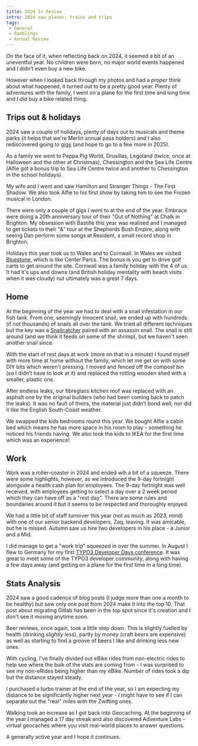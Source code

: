 ```yaml
---
title: 2024 In Review
intro: 2024 saw planes, trains and trips
tags:
 - General
 - Ramblings
 - Annual Review
---
```


On the face of it, when reflecting back on 2024, it seemed a bit of an uneventful year. No children were born, no major world events happened and I didn't even buy a new bike.

However when I looked back through my photos and had a _proper_ think about what happened, it turned out to be a pretty good year. Plenty of adventures with the family, I went on a plane for the first time and long time and I _did_ buy a bike related thing.

## Trips out & holidays

2024 saw a couple of holidays, plenty of days out to musicals and theme parks (it helps that we're Merlin annual pass holders) and I also rediscovered going to [gigs](/gigs-and-shows/) (and hope to go to a few more in 2025).

As a family we went to Peppa Pig World, Drusillas, Legoland (twice, once at Halloween and the other at Christmas), Chessington and the Sea Life Centre (Alfie got a bonus trip to Sea Life Centre twice and another to Chessington in the school holidays).

My wife and I went and saw Hamilton and Stranger Things - The First Shadow. We also took Alfie to his first show by taking him to see the Frozen musical in London.

There were only a couple of gigs I went to at the end of the year. Embrace were doing a 20th anniversary tour of their "Out of Nothing" at Chalk in Brighton. My obsession with Bastille this year was realised and I managed to get tickets to their "&" tour at the Shepherds Bush Empire, along with seeing Dan perform some songs at Resident, a small record shop in Brighton.

Holidays this year took us to Wales and to Cornwall. In Wales we visited [Bluestone](https://www.bluestonewales.com/), which is like Center Parcs. The bonus is you get to drive golf carts to get around the site. Cornwall was a family holiday with the 4 of us. It had it's ups and downs (and British holiday mentality with beach visits when it was cloudy) nut ultimately was a great 7 days.

## Home

At the beginning of the year we had to deal with a snail infestation in our fish tank. From one, seemingly innocent snail, we ended up with hundreds (if not thousands) of snails all over the tank. We tried all different techniques but the key was a [Snailcatcher](https://www.amazon.co.uk/Dennerle-4039-Snailcatcher/dp/B00RBNPEIW) paired with an assassin snail. The snail is still around (and we think it feeds on some of the shrimp), but we haven't seen another snail since.

With the start of rest days at work (more on that in a minute) I found myself with more time at home without the family, which let me get on with some DIY bits which weren't pressing. I moved and fenced off the compost bin (so I didn't have to look at it) and replaced the rotting wooden shed with a smaller, plastic one.

After endless leaks, our fibreglass kitchen roof was replaced with an asphalt one by the original builders (who had been coming back to patch the leaks). It was no fault of theirs, the material just didn't bond well, nor did it like the English South-Coast weather.

We swapped the kids bedrooms round this year. We bought Alfie a cabin bed which means he has more space in his room to play - something he noticed his friends having. We also took the kids to IKEA for the first time which was an experience!

## Work

Work was a roller-coaster in 2024 and ended wih a bit of a squeeze. There were some highlights, however, as we introduced the 9-day fortnight alongside a health cash plan for employees. The 9-day fortnight was well received, with employees getting to select a day over a 2 week period which they can have off as a "rest day". There are some rules and boundaries around it but it seems to be respected and thoroughly enjoyed.

We had a little bit of staff turnover this year (not as much as 2023, mind) with one of our senior backend developers, Zaq, leaving. It was amicable, but he is missed. Autumn saw us hire two developers in his place - a Junior and a Mid.

I did manage to get a "work trip" squeezed in over the summer. In August I flew to Germany for my first [TYPO3 Developer Days conference](blog/a-summary-of-typo3-developer-days-2024/). It was great to meet some of the TYPO3 developer community, along with having a few days away (and getting on a plane for the first time in a long time).

## Stats Analysis

2024 saw a good cadence of blog posts (I judge more than one a month to be healthy) but saw only one post from 2024 make it into the top 10. That post about migrating Gitlab has been in the top spot since it's creation and I don't see it moving anytime soon.

Beer reviews, once again, took a little step down. This is slightly fuelled by health (drinking _slightly_ less), partly by money (craft beers are expensive) as well as starting to find a groove of beers I like and drinking less new ones.

With cycling, I've finally divided out eBike rides from non-electric rides to help see where the bulk of the stats are coming from - I was surprised to see my non-eRides being higher than my eBike. Number of rides took a dip but the distance stayed steady.

I purchased a turbo trainer at the end of the year, so I am expecting my distance to be significantly higher next year - I might have to see if I can separate out the "real" miles with the Zwifting ones.

Walking took an increase as I got back into Geocaching. At the beginning of the year I managed a 17 day streak and also discovered Adventure Labs - virtual geocaches where you visit real-world places to answer questions.

A generally active year and I hope it continues.
